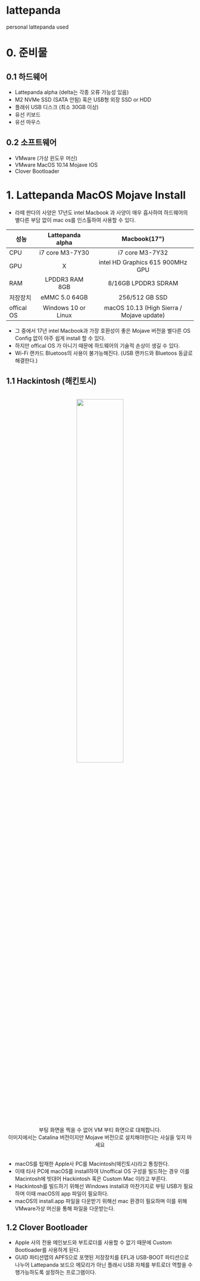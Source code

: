 # lattepanda
personal lattepanda used

# 0. 준비물
## 0.1 하드웨어
- Lattepanda alpha (delta는 각종 오류 가능성 있음)
- M2 NVMe SSD (SATA 안됨) 혹은 USB형 외장 SSD or HDD
- 플래쉬 USB 디스크 (최소 30GB 이상)
- 유선 키보드
- 유선 마우스

## 0.2 소프트웨어
- VMware (가상 윈도우 머신)
- VMware MacOS 10.14 Mojave IOS
- Clover Bootloader

# 1. Lattepanda MacOS Mojave Install
- 라떼 판다의 사양은 17년도 intel Macbook 과 사양이 매우 흡사하여 하드웨어의 별다른 부담 없이 mac os를 인스톨하여 사용할 수 있다. <br>
<div align="center">

|성능|Lattepanda alpha|Macbook(17")|
|---|:---:|:---:|
|CPU| i7 core M3-7Y30 | i7 core M3-7Y32 |
|GPU| X | intel HD Graphics 615 900MHz GPU |
|RAM| LPDDR3 RAM 8GB | 8/16GB LPDDR3 SDRAM |
|저장장치| eMMC 5.0 64GB | 256/512 GB SSD |
| offical OS| Windows 10 or Linux | macOS 10.13 (High Sierra / Mojave update)|
  
 </div>

- 그 중에서 17년 intel Macbook과 가장 호환성이 좋은 Mojave 버전을 별다른 OS Config 없이 아주 쉽게 install 할 수 있다.
- 하지만 offical OS 가 아니기 때문에 하드웨어의 기술적 손상이 생길 수 있다.
- Wi-Fi 랜카드 Bluetoos의 사용이 불가능해진다. (USB 랜카드와 Bluetoos 동글로 해결한다.)

## 1.1 Hackintosh (해킨토시)

<br>
<div align="center">
  <img src="https://user-images.githubusercontent.com/92789013/192195805-2b8d5f04-ebb5-47c8-9450-b7b7dc9d77ac.png" width="50%" height="50%"><br>
  부팅 화면을 찍을 수 없어 VM 부티 화면으로 대체합니다.<br>
  이미지에서는 Catalina 버전이지만 Mojave 버전으로 설치해야한다는 사실을 잊지 마세요</br>
</div>
<br>

- macOS를 탑재한 Apple사 PC를 Macintosh(매킨토시)라고 통칭한다. 
- 이때 타사 PC에 macOS를 install하여 Unoffical OS 구성을 빌드하는 경우 이를 Macintosh에 빗대어 Hackintosh 혹은 Custom Mac 이라고 부른다.
- Hackintosh를 빌드하기 위해선 Windows install과 마찬가지로 부팅 USB가 필요하며 이때 macOS의 app 파일이 필요하다.
- macOS의 install.app 파일을 다운받기 위해선 mac 환경이 필요하며 이를 위해 VMware가상 머신을 통해 파일을 다운받는다.

## 1.2 Clover Bootloader
- Apple 사의 전용 메인보드와 부트로더를 사용할 수 없기 때문에 Custom Bootloader를 사용하게 된다.
- GUID 파티션맵의 APFS으로 포맷된 저장장치를 EFL과 USB-BOOT 파티션으로 나누어 Lattepanda 보드으 메모리가 아닌 플래시 USB 자체를 부트로더 역할을 수행가능하도록 설정하는 프로그램이다.
